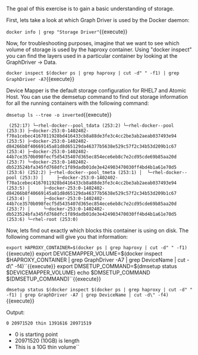 The goal of this exercise is to gain a basic understanding of storage. 

First, lets take a look at which Graph Driver is used by the Docker daemon:

``docker info | grep "Storage Driver"``{{execute}}


Now, for troubleshooting purposes, imagine that we want to see which volume of storage is used by the haproxy container. Using "docker inspect" you can find the layers used in a particular container by looking at the GraphDriver -> Data.

``docker inspect $(docker ps | grep haproxy | cut -d" " -f1) | grep GraphDriver -A7``{{execute}}


Device Mapper is the default storage configuration for RHEL7 and Atomic Host. You can use the demsetup command to find out storage information for all the running containers with the following command: 

``dmsetup ls --tree -o inverted``{{execute}}


`` (252:17)
 └─rhel-docker--pool_tdata (253:2)
    └─rhel-docker--pool (253:3)
       ├─docker-253:0-1402402-f70a1cebec4167011928bd416433cb8a88de3fe3c4cc2be3ab2aeab037493e94 (253:5)
       ├─docker-253:0-1402402-d84266b8f40669145a81d8d65129da46377b5638e529c57f2c34b53d209b1c67 (253:4)
       ├─docker-253:0-1402402-44b7ce3570b098fecf5d5435407d365ec854ece6eb8c7e2cd95cde69b85aa20d (253:7)
       └─docker-253:0-1402402-db523524bfa345fd768dfc1f89dadb01de3e424903470030ff4bd4b1a61e70d5 (253:6)
 (252:2)
 ├─rhel-docker--pool_tmeta (253:1)
 │  └─rhel-docker--pool (253:3)
 │     ├─docker-253:0-1402402-f70a1cebec4167011928bd416433cb8a88de3fe3c4cc2be3ab2aeab037493e94 (253:5)
 │     ├─docker-253:0-1402402-d84266b8f40669145a81d8d65129da46377b5638e529c57f2c34b53d209b1c67 (253:4)
 │     ├─docker-253:0-1402402-44b7ce3570b098fecf5d5435407d365ec854ece6eb8c7e2cd95cde69b85aa20d (253:7)
 │     └─docker-253:0-1402402-db523524bfa345fd768dfc1f89dadb01de3e424903470030ff4bd4b1a61e70d5 (253:6)
 └─rhel-root (253:0)``

Now, lets find out exactly which blocks this container is using on disk. The following command will give you that information:

``export HAPROXY_CONTAINER=$(docker ps | grep haproxy | cut -d" " -f1)``{{execute}}
export DEVICEMAPPER_VOLUME=$(docker inspect $HAPROXY_CONTAINER | grep GraphDriver -A7 | grep DeviceName | cut -d\" -f4)``{{execute}}
export DMSETUP_COMMAND=$(dmsetup status $DEVICEMAPPER_VOLUME)
echo $DMSETUP_COMMAND
$(DMSETUP_COMMAND)``{{execute}}

``dmsetup status $(docker inspect $(docker ps | grep haproxy | cut -d" " -f1) | grep GraphDriver -A7 | grep DeviceName | cut -d\" -f4)``{{execute}}

Output:

``0 20971520 thin 1391616 20971519``


- 0 is starting point
- 20971520 (10GB) is length
- This is a 10G thin volume``
